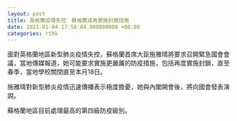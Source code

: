 ```yaml
---
layout: post
title: 英格蘭疫情失控　蘇格蘭或再實施封鎖措施
date: 2021-01-04 17:58:04.000000000 +08:00
categories: rthk
---
```


面對英格蘭地區新型肺炎疫情失控，蘇格蘭首席大臣施雅晴將要求召開緊急國會會議，當地傳媒報道，她可能要求實施更嚴厲的防疫措施，包括再度實施封鎖，直至春季，當地學校關閉直至本月18日。

施雅晴對新型肺炎疫情迅速傳播表示極度擔憂，她與內閣開會後，將向國會發表演說。

蘇格蘭地區目前處理最高的第四級防疫級別。
